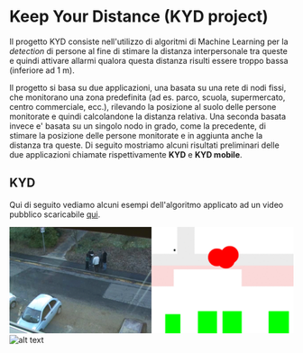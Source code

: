 # Keep Your Distance (KYD project)

Il progetto KYD consiste nell'utilizzo di algoritmi di Machine Learning per la _detection_ di persone al fine di stimare 
la distanza interpersonale tra queste e quindi attivare allarmi qualora questa distanza risulti essere troppo bassa (inferiore ad 1 m).

Il progetto si basa su due applicazioni, una basata su una rete di nodi fissi, che monitorano una zona predefinita (ad es. parco,
scuola, supermercato, centro commerciale, ecc.), rilevando la posizione al suolo delle persone monitorate e quindi calcolandone
la distanza relativa. Una seconda basata invece e' basata su un singolo nodo in grado, come la precedente, di stimare la posizione 
delle persone monitorate e in aggiunta anche la distanza tra queste. Di seguito mostriamo alcuni risultati preliminari delle due applicazioni
chiamate rispettivamente **KYD** e **KYD mobile**.

## KYD
Qui di seguito vediamo alcuni esempi dell'algoritmo applicato ad un video pubblico scaricabile [qui](http://groups.inf.ed.ac.uk/vision/BEHAVEDATA/INTERACTIONS/).

![alt text](FIgure/fix1.gif "Grande assembramento")
![alt text](FIgure/fix2.gif "Piccolo assembramento")